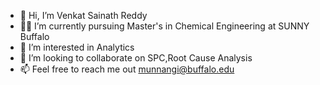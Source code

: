 - 👋 Hi, I’m Venkat Sainath Reddy
- 👩‍🎓 I’m currently pursuing Master's in Chemical Engineering at SUNNY Buffalo
- 👀 I’m interested in Analytics
- 💞️ I’m looking to collaborate on SPC,Root Cause Analysis
- 📫 Feel free to reach me out munnangi@buffalo.edu


<!---
ChemSai/ChemSai is a ✨ special ✨ repository because its `README.md` (this file) appears on your GitHub profile.
You can click the Preview link to take a look at your changes.
--->
